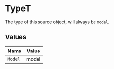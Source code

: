 # TypeT

The type of this source object, will always be `model`.


## Values

| Name    | Value   |
| ------- | ------- |
| `Model` | model   |